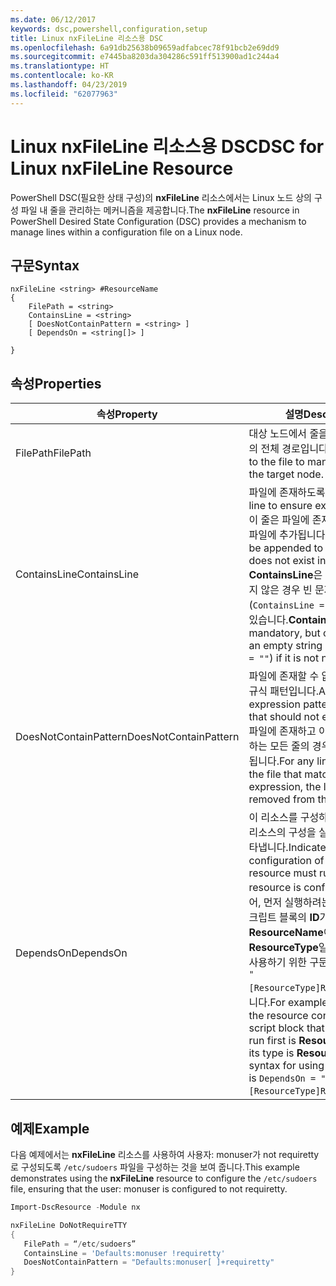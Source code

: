 ```yaml
---
ms.date: 06/12/2017
keywords: dsc,powershell,configuration,setup
title: Linux nxFileLine 리소스용 DSC
ms.openlocfilehash: 6a91db25638b09659adfabcec78f91bcb2e69dd9
ms.sourcegitcommit: e7445ba8203da304286c591ff513900ad1c244a4
ms.translationtype: HT
ms.contentlocale: ko-KR
ms.lasthandoff: 04/23/2019
ms.locfileid: "62077963"
---
```

# <a name="dsc-for-linux-nxfileline-resource"></a><span data-ttu-id="76460-103">Linux nxFileLine 리소스용 DSC</span><span class="sxs-lookup"><span data-stu-id="76460-103">DSC for Linux nxFileLine Resource</span></span>

<span data-ttu-id="76460-104">PowerShell DSC(필요한 상태 구성)의 **nxFileLine** 리소스에서는 Linux 노드 상의 구성 파일 내 줄을 관리하는 메커니즘을 제공합니다.</span><span class="sxs-lookup"><span data-stu-id="76460-104">The **nxFileLine** resource in PowerShell Desired State Configuration (DSC) provides a mechanism to manage lines within a configuration file on a Linux node.</span></span>

## <a name="syntax"></a><span data-ttu-id="76460-105">구문</span><span class="sxs-lookup"><span data-stu-id="76460-105">Syntax</span></span>

```
nxFileLine <string> #ResourceName
{
    FilePath = <string>
    ContainsLine = <string>
    [ DoesNotContainPattern = <string> ]
    [ DependsOn = <string[]> ]

}
```

## <a name="properties"></a><span data-ttu-id="76460-106">속성</span><span class="sxs-lookup"><span data-stu-id="76460-106">Properties</span></span>

|  <span data-ttu-id="76460-107">속성</span><span class="sxs-lookup"><span data-stu-id="76460-107">Property</span></span> |  <span data-ttu-id="76460-108">설명</span><span class="sxs-lookup"><span data-stu-id="76460-108">Description</span></span> |
|---|---|
| <span data-ttu-id="76460-109">FilePath</span><span class="sxs-lookup"><span data-stu-id="76460-109">FilePath</span></span>| <span data-ttu-id="76460-110">대상 노드에서 줄을 관리하는 파일의 전체 경로입니다.</span><span class="sxs-lookup"><span data-stu-id="76460-110">The full path to the file to manage lines in on the target node.</span></span>|
| <span data-ttu-id="76460-111">ContainsLine</span><span class="sxs-lookup"><span data-stu-id="76460-111">ContainsLine</span></span>| <span data-ttu-id="76460-112">파일에 존재하도록 할 줄입니다.</span><span class="sxs-lookup"><span data-stu-id="76460-112">A line to ensure exists in the file.</span></span> <span data-ttu-id="76460-113">이 줄은 파일에 존재하지 않는 경우 파일에 추가됩니다.</span><span class="sxs-lookup"><span data-stu-id="76460-113">This line will be appended to the file if it does not exist in the file.</span></span> <span data-ttu-id="76460-114">**ContainsLine**은 필수지만 필요하지 않은 경우 빈 문자열(`ContainsLine = ""`)로 설정할 수 있습니다.</span><span class="sxs-lookup"><span data-stu-id="76460-114">**ContainsLine** is mandatory, but can be set to an empty string (`ContainsLine = ""`) if it is not needed.</span></span>|
| <span data-ttu-id="76460-115">DoesNotContainPattern</span><span class="sxs-lookup"><span data-stu-id="76460-115">DoesNotContainPattern</span></span>| <span data-ttu-id="76460-116">파일에 존재할 수 없는 줄에 대한 정규식 패턴입니다.</span><span class="sxs-lookup"><span data-stu-id="76460-116">A regular expression pattern for lines that should not exist in the file.</span></span> <span data-ttu-id="76460-117">파일에 존재하고 이 정규식과 일치하는 모든 줄의 경우 파일에서 제거됩니다.</span><span class="sxs-lookup"><span data-stu-id="76460-117">For any lines that exist in the file that match this regular expression, the line will be removed from the file.</span></span>|
| <span data-ttu-id="76460-118">DependsOn</span><span class="sxs-lookup"><span data-stu-id="76460-118">DependsOn</span></span> | <span data-ttu-id="76460-119">이 리소스를 구성하려면 먼저 다른 리소스의 구성을 실행해야 함을 나타냅니다.</span><span class="sxs-lookup"><span data-stu-id="76460-119">Indicates that the configuration of another resource must run before this resource is configured.</span></span> <span data-ttu-id="76460-120">예를 들어, 먼저 실행하려는 리소스 구성 스크립트 블록의 **ID**가 **ResourceName**이고 해당 형식이 **ResourceType**일 경우, 이 속성을 사용하기 위한 구문은 `DependsOn = "[ResourceType]ResourceName"`입니다.</span><span class="sxs-lookup"><span data-stu-id="76460-120">For example, if the **ID** of the resource configuration script block that you want to run first is **ResourceName** and its type is **ResourceType**, the syntax for using this property is `DependsOn = "[ResourceType]ResourceName"`.</span></span>|

## <a name="example"></a><span data-ttu-id="76460-121">예제</span><span class="sxs-lookup"><span data-stu-id="76460-121">Example</span></span>

<span data-ttu-id="76460-122">다음 예제에서는 **nxFileLine** 리소스를 사용하여 사용자: monuser가 not requiretty로 구성되도록 `/etc/sudoers` 파일을 구성하는 것을 보여 줍니다.</span><span class="sxs-lookup"><span data-stu-id="76460-122">This example demonstrates using the **nxFileLine** resource to configure the `/etc/sudoers` file, ensuring that the user: monuser is configured to not requiretty.</span></span>

```powershell
Import-DscResource -Module nx

nxFileLine DoNotRequireTTY
{
   FilePath = “/etc/sudoers”
   ContainsLine = 'Defaults:monuser !requiretty'
   DoesNotContainPattern = "Defaults:monuser[ ]+requiretty"
}
```